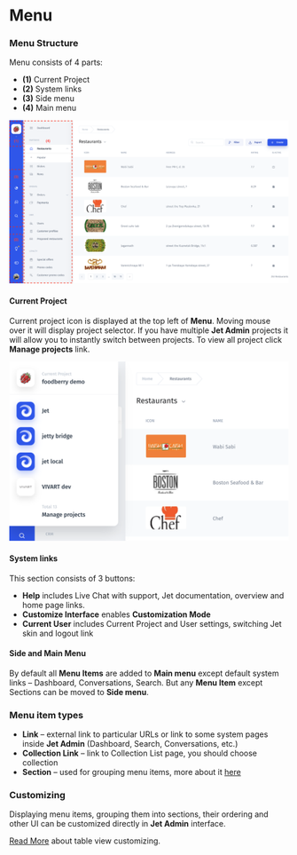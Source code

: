 # Menu

### Menu Structure

Menu consists of 4 parts:

* **\(1\)** Current Project
* **\(2\)** System links
* **\(3\)** Side menu
* **\(4\)** Main menu

![](../.gitbook/assets/image%20%2820%29.png)

#### Current Project

Current project icon is displayed at the top left of **Menu**. Moving mouse over it will display project selector. If you have multiple **Jet Admin** projects it will allow you to instantly switch between projects. To view all project click **Manage projects** link.

![](../.gitbook/assets/image%20%2819%29.png)

#### System links

This section consists of 3 buttons:

* **Help** includes Live Chat with support, Jet documentation, overview and home page links.
* **Customize Interface** enables **Customization Mode**
* **Current User**  includes Current Project and User settings, switching Jet skin and logout link

#### Side and Main Menu

By default all **Menu Items** are added to **Main menu** except default system links – Dashboard, Conversations, Search. But any **Menu Item** except Sections can be moved to **Side menu**.

### Menu item types

* **Link** – external link to particular URLs or link to some system pages inside **Jet Admin** \(Dashboard, Search, Conversations, etc.\)
* **Collection Link** – link to Collection List page, you should choose collection
* **Section** – used for grouping menu items, more about it [here](../browse/layout-editor.md#1-menu-group-menu-items-in-sections)

### Customizing

Displaying menu items, grouping them into sections, their ordering and other UI can be customized directly in **Jet Admin** interface.

[Read More](../browse/layout-editor.md) about table view customizing.

